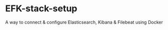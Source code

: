 # EFK-stack-setup
A way to connect &amp; configure Elasticsearch, Kibana &amp; Filebeat using Docker
